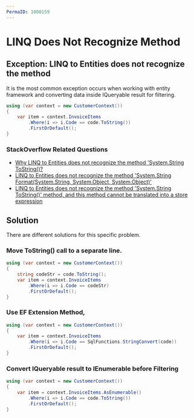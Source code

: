 ```yaml
---
PermaID: 1000159
---
```


# LINQ Does Not Recognize Method

## Exception: LINQ to Entities does not recognize the method 

It is the most common exception occurs when working with entity framework and converting data inside IQueryable result for filtering. 

```csharp
using (var context = new CustomerContext())
{
    var item = context.InvoiceItems
        .Where(i => i.Code == code.ToString())
        .FirstOrDefault();
}
```

### StackOverflow Related Questions

 - [Why LINQ to Entities does not recognize the method 'System.String ToString()?](https://stackoverflow.com/questions/10110266/why-linq-to-entities-does-not-recognize-the-method-system-string-tostring)
 - [LINQ to Entities does not recognize the method 'System.String Format(System.String, System.Object, System.Object)'](https://stackoverflow.com/questions/10079990/linq-to-entities-does-not-recognize-the-method-system-string-formatsystem-stri)
 - [LINQ to Entities does not recognize the method 'System.String ToString()' method, and this method cannot be translated into a store expression](https://stackoverflow.com/questions/5899683/linq-to-entities-does-not-recognize-the-method-system-string-tostring-method)

## Solution

There are different solutions for this specific problem.

### Move ToString() call to a separate line.

```csharp
using (var context = new CustomerContext())
{
    string codeStr = code.ToString();
    var item = context.InvoiceItems
        .Where(i => i.Code == codeStr)
        .FirstOrDefault();
}
```

### Use EF Extension Method,

```csharp
using (var context = new CustomerContext())
{
    var item = context.InvoiceItems
        .Where(i => i.Code == SqlFunctions.StringConvert(code))
        .FirstOrDefault();
}
```

### Convert IQueryable result to IEnumerable before Filtering

```csharp
using (var context = new CustomerContext())
{
    var item = context.InvoiceItems.AsEnumerable()
        .Where(i => i.Code == code.ToString())
        .FirstOrDefault();
}
```
